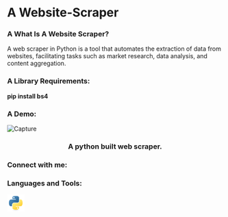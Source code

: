 # A Website-Scraper

### A What Is A Website Scraper?

A web scraper in Python is a tool that automates the extraction of data from websites, facilitating tasks such as market research, data analysis, and content aggregation.

### A Library Requirements:

**pip install bs4**


### A Demo:

![Capture](https://github.com/ej84e/Website-Scraper/assets/168580309/25b1a746-d9c1-4611-84b1-8b905d34d932)


<h3 align="center">A python built web scraper.</h3>

<h3 align="left">Connect with me:</h3>
<p align="left">
</p>

<h3 align="left">Languages and Tools:</h3>
<p align="left"> <a href="https://www.python.org" target="_blank" rel="noreferrer"> <img src="https://raw.githubusercontent.com/devicons/devicon/master/icons/python/python-original.svg" alt="python" width="40" height="40"/> </a> </p>
